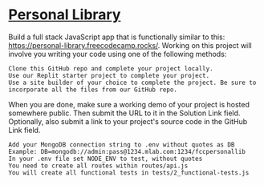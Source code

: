 # [Personal Library](https://www.freecodecamp.org/learn/quality-assurance/quality-assurance-projects/personal-library)



Build a full stack JavaScript app that is functionally similar to this: https://personal-library.freecodecamp.rocks/. Working on this project will involve you writing your code using one of the following methods:

    Clone this GitHub repo and complete your project locally.
    Use our Replit starter project to complete your project.
    Use a site builder of your choice to complete the project. Be sure to incorporate all the files from our GitHub repo.

When you are done, make sure a working demo of your project is hosted somewhere public. Then submit the URL to it in the Solution Link field. Optionally, also submit a link to your project's source code in the GitHub Link field.

    Add your MongoDB connection string to .env without quotes as DB Example: DB=mongodb://admin:pass@1234.mlab.com:1234/fccpersonallib
    In your .env file set NODE_ENV to test, without quotes
    You need to create all routes within routes/api.js
    You will create all functional tests in tests/2_functional-tests.js


